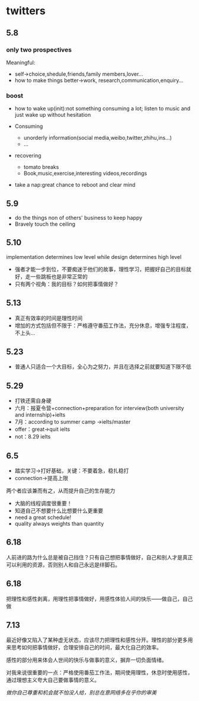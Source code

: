 # twitters

## 5.8

### only two prospectives

Meaningful:

- self->choice,shedule,friends,family members,lover...
- how to make things better->work, research,communication,enquiry...

### boost

- how to wake up(init):not something consuming a lot; listen to music and just wake up without hesitation
- Consuming
  - unorderly information(social media,weibo,twitter,zhihu,ins...)
  - ...

- recovering
  - tomato breaks
  - Book,music,exercise,interesting videos,recordings

- take a nap:great chance to reboot and clear mind

## 5.9

- do the things non of others' business to keep happy
- Bravely touch the ceiling

## 5.10

implementation determines low level while design determines high level

- 强者才能一步到位，不要痴迷于他们的故事，理性学习，把握好自己的目标就好，走一些跳板也是非常正常的
- 只有两个视角：我的目标？如何把事情做好？

## 5.13

- 真正有效率的时间是理性时间
- 增加的方式包括但不限于：严格遵守番茄工作法，充分休息，增强专注程度，不上头...

## 5.23

- 普通人只适合一个大目标，全心为之努力，并且在选择之前就要知道下限不低

## 5.29

- 打铁还需自身硬
- 六月：报夏令营+connection+preparation for interview(both university and internship)+ielts
- 7月：according to summer camp ->ielts/master
- offer：great->quit ielts
- not：8.29 ielts

## 6.5

- 踏实学习->打好基础，关键：不要着急，稳扎稳打
- connection->提高上限

两个者应该兼而有之，从而提升自己的生存能力

- 大脑的线程调度很重要！
- 知道自己不想要什么比想要什么更重要
- need a great schedule!
- quality always weights than quantity

## 6.18

人前进的路为什么总是被自己挡住？只有自己想把事情做好，自己和别人才是真正可以利用的资源，否则别人和自己永远是绊脚石。

## 6.18

把理性和感性剥离，用理性把事情做好，用感性体验人间的快乐——做自己，自己做

## 7.13

最近好像又陷入了某种虚无状态，应该尽力把理性和感性分开。理性的部分更多用来思考如何把事情做好，合理安排自己的时间，最大化自己的效率。

感性的部分用来体会人世间的快乐与做事的意义，摒弃一切负面情绪。

对我来说很重要的一点：严格使用番茄工作法，期间使用理性，休息时使用感性，通过理想主义夸大自己要做事情的意义。

*做你自己尊重和机会就不怕没人给，别总在意网络多在乎你的审美*